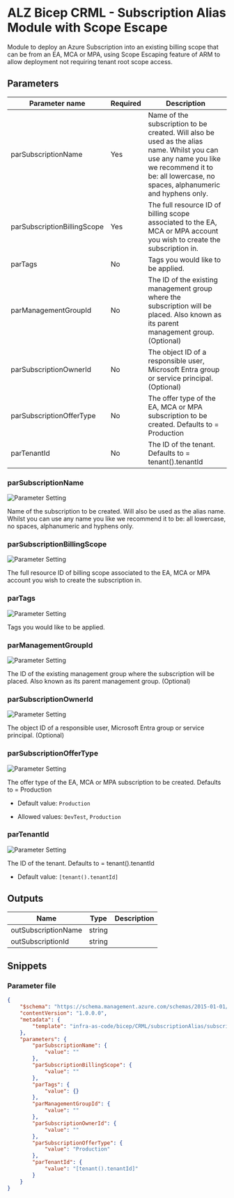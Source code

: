 # ALZ Bicep CRML - Subscription Alias Module with Scope Escape

Module to deploy an Azure Subscription into an existing billing scope that can be from an EA, MCA or MPA, using Scope Escaping feature of ARM to allow deployment not requiring tenant root scope access.

## Parameters

Parameter name | Required | Description
-------------- | -------- | -----------
parSubscriptionName | Yes      | Name of the subscription to be created. Will also be used as the alias name. Whilst you can use any name you like we recommend it to be: all lowercase, no spaces, alphanumeric and hyphens only.
parSubscriptionBillingScope | Yes      | The full resource ID of billing scope associated to the EA, MCA or MPA account you wish to create the subscription in.
parTags        | No       | Tags you would like to be applied.
parManagementGroupId | No       | The ID of the existing management group where the subscription will be placed. Also known as its parent management group. (Optional)
parSubscriptionOwnerId | No       | The object ID of a responsible user, Microsoft Entra group or service principal. (Optional)
parSubscriptionOfferType | No       | The offer type of the EA, MCA or MPA subscription to be created. Defaults to = Production
parTenantId    | No       | The ID of the tenant. Defaults to = tenant().tenantId

### parSubscriptionName

![Parameter Setting](https://img.shields.io/badge/parameter-required-orange?style=flat-square)

Name of the subscription to be created. Will also be used as the alias name. Whilst you can use any name you like we recommend it to be: all lowercase, no spaces, alphanumeric and hyphens only.

### parSubscriptionBillingScope

![Parameter Setting](https://img.shields.io/badge/parameter-required-orange?style=flat-square)

The full resource ID of billing scope associated to the EA, MCA or MPA account you wish to create the subscription in.

### parTags

![Parameter Setting](https://img.shields.io/badge/parameter-optional-green?style=flat-square)

Tags you would like to be applied.

### parManagementGroupId

![Parameter Setting](https://img.shields.io/badge/parameter-optional-green?style=flat-square)

The ID of the existing management group where the subscription will be placed. Also known as its parent management group. (Optional)

### parSubscriptionOwnerId

![Parameter Setting](https://img.shields.io/badge/parameter-optional-green?style=flat-square)

The object ID of a responsible user, Microsoft Entra group or service principal. (Optional)

### parSubscriptionOfferType

![Parameter Setting](https://img.shields.io/badge/parameter-optional-green?style=flat-square)

The offer type of the EA, MCA or MPA subscription to be created. Defaults to = Production

- Default value: `Production`

- Allowed values: `DevTest`, `Production`

### parTenantId

![Parameter Setting](https://img.shields.io/badge/parameter-optional-green?style=flat-square)

The ID of the tenant. Defaults to = tenant().tenantId

- Default value: `[tenant().tenantId]`

## Outputs

Name | Type | Description
---- | ---- | -----------
outSubscriptionName | string |
outSubscriptionId | string |

## Snippets

### Parameter file

```json
{
    "$schema": "https://schema.management.azure.com/schemas/2015-01-01/deploymentParameters.json#",
    "contentVersion": "1.0.0.0",
    "metadata": {
        "template": "infra-as-code/bicep/CRML/subscriptionAlias/subscriptionAliasScopeEscape.json"
    },
    "parameters": {
        "parSubscriptionName": {
            "value": ""
        },
        "parSubscriptionBillingScope": {
            "value": ""
        },
        "parTags": {
            "value": {}
        },
        "parManagementGroupId": {
            "value": ""
        },
        "parSubscriptionOwnerId": {
            "value": ""
        },
        "parSubscriptionOfferType": {
            "value": "Production"
        },
        "parTenantId": {
            "value": "[tenant().tenantId]"
        }
    }
}
```
